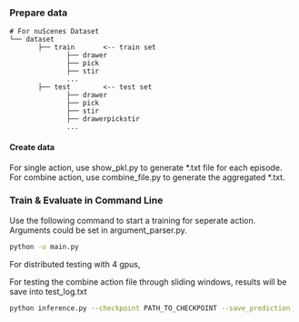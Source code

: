 ### Prepare data

```
# For nuScenes Dataset         
└── dataset
       ├── train       <-- train set
              ├── drawer
              ├── pick
              ├── stir
              ...
       ├── test        <-- test set
              ├── drawer
              ├── pick
              ├── stir
              ├── drawerpickstir
              ...
```




#### Create data

For single action, use show_pkl.py to generate *.txt file for each episode.
For combine action, use combine_file.py to generate the aggregated *.txt.


### Train & Evaluate in Command Line



Use the following command to start a training for seperate action. Arguments could be set in argument_parser.py.

```bash
python -u main.py
```

For distributed testing with 4 gpus,


For testing the combine action file through sliding windows, results will be save into test_log.txt

```bash
python inference.py --checkpoint PATH_TO_CHECKPOINT --save_prediction
```
